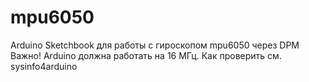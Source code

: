 # mpu6050
Arduino Sketchbook для работы с гироскопом mpu6050 через DPM
Важно! Arduino должна работать на 16 МГц. Как проверить см. sysinfo4arduino
